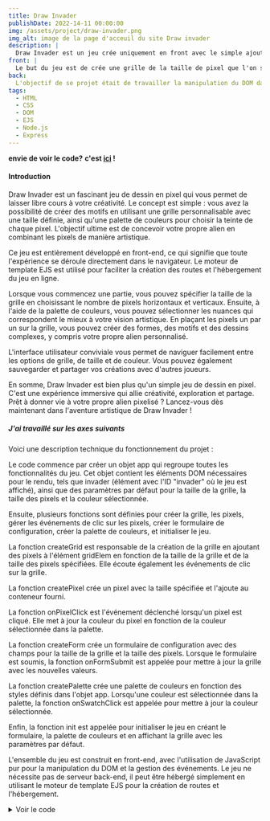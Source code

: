 ```yaml
---
title: Draw Invader
publishDate: 2022-14-11 00:00:00
img: /assets/project/draw-invader.png
img_alt: image de la page d'acceuil du site Draw invader
description: |
  Draw Invader est un jeu crée uniquement en front avec le simple ajout du moteur de template ejs pour la création de route et l'hébergement.
front: |
  Le but du jeu est de crée une grille de la taille de pixel que l'on souhaite et de crée notre alien via une palette de couleurs. 
back:  
  L'objectif de se projet était de travailler la manipulation du DOM dans sa globalité avec la création d'élément, utilisation des boucles, écouteurs d'événements...
tags:
  - HTML
  - CSS
  - DOM
  - EJS
  - Node.js
  - Express
---
```

**envie de voir le code?** **c'est [ici](https://github.com/Tony-Poomipartes/Draw-invaders) !**  

#### Introduction

Draw Invader est un fascinant jeu de dessin en pixel qui vous permet de laisser libre cours à votre créativité. Le concept est simple : vous avez la possibilité de créer des motifs en utilisant une grille personnalisable avec une taille définie, ainsi qu'une palette de couleurs pour choisir la teinte de chaque pixel. L'objectif ultime est de concevoir votre propre alien en combinant les pixels de manière artistique.

Ce jeu est entièrement développé en front-end, ce qui signifie que toute l'expérience se déroule directement dans le navigateur. Le moteur de template EJS est utilisé pour faciliter la création des routes et l'hébergement du jeu en ligne.

Lorsque vous commencez une partie, vous pouvez spécifier la taille de la grille en choisissant le nombre de pixels horizontaux et verticaux. Ensuite, à l'aide de la palette de couleurs, vous pouvez sélectionner les nuances qui correspondent le mieux à votre vision artistique. En plaçant les pixels un par un sur la grille, vous pouvez créer des formes, des motifs et des dessins complexes, y compris votre propre alien personnalisé.

L'interface utilisateur conviviale vous permet de naviguer facilement entre les options de grille, de taille et de couleur. Vous pouvez également sauvegarder et partager vos créations avec d'autres joueurs.

En somme, Draw Invader est bien plus qu'un simple jeu de dessin en pixel. C'est une expérience immersive qui allie créativité, exploration et partage. Prêt à donner vie à votre propre alien pixelisé ? Lancez-vous dès maintenant dans l'aventure artistique de Draw Invader !

##### J'ai travaillé sur les axes suivants

Voici une description technique du fonctionnement du projet :

Le code commence par créer un objet app qui regroupe toutes les fonctionnalités du jeu. Cet objet contient les éléments DOM nécessaires pour le rendu, tels que invader (élément avec l'ID "invader" où le jeu est affiché), ainsi que des paramètres par défaut pour la taille de la grille, la taille des pixels et la couleur sélectionnée.

Ensuite, plusieurs fonctions sont définies pour créer la grille, les pixels, gérer les événements de clic sur les pixels, créer le formulaire de configuration, créer la palette de couleurs, et initialiser le jeu.

La fonction createGrid est responsable de la création de la grille en ajoutant des pixels à l'élément gridElem en fonction de la taille de la grille et de la taille des pixels spécifiées. Elle écoute également les événements de clic sur la grille.

La fonction createPixel crée un pixel avec la taille spécifiée et l'ajoute au conteneur fourni.

La fonction onPixelClick est l'événement déclenché lorsqu'un pixel est cliqué. Elle met à jour la couleur du pixel en fonction de la couleur sélectionnée dans la palette.

La fonction createForm crée un formulaire de configuration avec des champs pour la taille de la grille et la taille des pixels. Lorsque le formulaire est soumis, la fonction onFormSubmit est appelée pour mettre à jour la grille avec les nouvelles valeurs.

La fonction createPalette crée une palette de couleurs en fonction des styles définis dans l'objet app. Lorsqu'une couleur est sélectionnée dans la palette, la fonction onSwatchClick est appelée pour mettre à jour la couleur sélectionnée.

Enfin, la fonction init est appelée pour initialiser le jeu en créant le formulaire, la palette de couleurs et en affichant la grille avec les paramètres par défaut.

L'ensemble du jeu est construit en front-end, avec l'utilisation de JavaScript pur pour la manipulation du DOM et la gestion des événements. Le jeu ne nécessite pas de serveur back-end, il peut être hébergé simplement en utilisant le moteur de template EJS pour la création de routes et l'hébergement.

<details>
  <summary>Voir le code</summary>
  
```js
const app = {
  invader: document.getElementById('invader'),
  defaultGridSize: 16,
  defaultPixelSize: 20,
  selectedColor: 'white',
  styles: [
    'black',
    'white',
    'pink',
    'red',
    'orange',
    'yellow',
    'green',
    'blue',
    'purple'
  ],

  //?------------------- creation de la grille--------------
  createGrid: function (gridSize, pixelSize){
    const gridElem = document.createElement('div');
    gridElem.classList.add('grid');
    gridElem.style.width = gridSize * pixelSize + 'px';
    for(let pixelIndex = 0;
     pixelIndex < gridSize * gridSize;
      pixelIndex++){
      app.createPixel(pixelSize, gridElem);
    }
    gridElem.addEventListener('click', app.onPixelClick);
    app.invader.innerHTML = '';
    app.invader.appendChild(gridElem);
  }, 

  //?-------------------creation des pixels----------------
  createPixel: function (pixelSize,container){
    const pixelElem = document.createElement('div');
    pixelElem.classList.add('pixel');
    pixelElem.classList.add('pixel--white');
    pixelElem.style.width = pixelSize + 'px';
    pixelElem.style.height = pixelSize + 'px';
    container.appendChild(pixelElem);
  },

  //?----------------mise sur ecoute de l'evenement-----
  onPixelClick: function (event){

    if(event.target.classList.contains('pixel')){
      const pixel = event.target;
      app.styles.forEach(function(style){
        pixel.classList.remove('pixel--' + style);
      });
      pixel.classList.add('pixel--' + app.selectedColor);
    }
  },

  //?-----------------creation du formulaire--------
  createForm: function (){
    const form = document.querySelector('.configuration');
    app.createInput('Taille de la grille', form);
    app.createInput('Taille des pixels', form);
    const submitBtn = document.createElement('button');
    submitBtn.type = 'submit';
    submitBtn.textContent = 'Valider';
    form.appendChild(submitBtn);
    form.addEventListener('submit', app.onFormSubmit);
  },

  createInput: function (placeholder, container){
    const input = document.createElement('input');
    input.type = 'number';
    input.placeholder = placeholder;
    container.appendChild(input);
  },

  onFormSubmit: function (event){
    event.preventDefault();
    const gridSize = parseInt(event.target.querySelector
    ('input:nth-child(1)').value, 10);
    const pixelSize = parseInt(event.target.querySelector
    ('input:nth-child(2)').value, 10);
    if(gridSize && pixelSize){
      app.createGrid(gridSize, pixelSize);
    }
  },

  //?----------------creation d'une palette de couleur-----
  createPalette: function (){
    const paletteElem = document.createElement('div');
    paletteElem.classList.add('palette');
    app.styles.forEach(function(style){
      const colorElem = document.createElement('div');
      colorElem.classList.add(style);
      paletteElem.appendChild(colorElem);
    });
    paletteElem.querySelector
    (`.${app.selectedColor}`).classList.add('active');
    paletteElem.addEventListener('click', app.onSwatchClick);
    document.body.appendChild(paletteElem);
  },

  onSwatchClick: function (event){
    if(!event.target.classList.contains('palette')){
      document.querySelector
      ('.palette .active').classList.remove('active');
      app.selectedColor = event.target.className;
      event.target.classList.add('active');
    }
  },

  //?---------------initialisation des fonctions-----------
  init: function(){
    app.createForm();
    app.createPalette();
    //app.createGridAlt();
    app.createGrid(app.defaultGridSize, app.defaultPixelSize);
  }
};
app.init();
```

</details>
